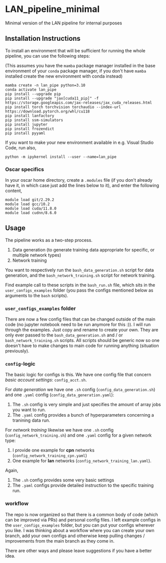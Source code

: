 # LAN_pipeline_minimal
Minimal version of the LAN pipeline for internal purposes

## Installation Instructions

To install an environment that will be sufficient for running the whole pipeline, you can use the following steps:

(This assumes you have the `mamba` package manager installed in the base environment of your `conda` package manager,
if you don't have `mamba` installed create the new environment with conda instead)

```
mamba create -n lan_pipe python=3.10
conda activate lan_pipe
pip install --upgrade pip
pip install --upgrade "jax[cuda11_pip]" -f https://storage.googleapis.com/jax-releases/jax_cuda_releases.html
pip install torch torchvision torchaudio --index-url https://download.pytorch.org/whl/cu118
pip install lanfactory
pip install ssm-simulators
pip install jupyter
pip install frozendict
pip install pyyaml
```

If you want to make your new environment available in e.g. Visual Studio Code, run also,

```
python -m ipykernel install --user --name=lan_pipe
```

### Oscar specifics

In your oscar home directory, create a `.modules` file (if you don't already have it, in which case just add the lines below to it), and enter the following content,

```
module load git/2.29.2
module load gcc/10.2
module load cuda/11.8.0
module load cudnn/8.6.0
```

## Usage

The pipeline works as a two-step process.

1. Data generation (to generate training data appropriate for specific, or multiple network types)
2. Network training

You want to respectively run the `bash_data_generation.sh` script for data generation, and the `bash_network_training.sh` script for network training.

Find example call to these scripts in the `bash_run.sh` file, which sits in the `user_configs_examples` folder (you pass the configs mentioned below as arguments to the `bash` scripts).

### `user_configs_examples` folder

There are now a few config files that can be changed outside of the main code (no jupyter notebook need to be run anymore for this :)).
I will run through the examples. Just copy and rename to create your own. They are only ever passed to the `bash_data_generation.sh` and / or `bash_network_training.sh` scripts.
All scripts should be generic now so one doesn't have to make changes to main code for running anything (situation previously).


### `config`-logic

The basic logic for configs is this. We have one config file that concern *basic account settings*: `config_acct.sh`.

For *data generation* we have one `.sh` config (`config_data_generation.sh`) and one `.yaml` config (`config_data_generation.yaml`):

1. The `.sh` config is very simple and just specifies the amount of array jobs you want to run. 
2. The `.yaml` config provides a bunch of hyperparameters concerning a tranining data run.

For *network training* likewise we have one `.sh` config (`config_network_training.sh`) and one `.yaml` config for a given network type:

1. I provide one example for **cpn** networks (`config_network_training_cpn.yaml`) 
2. One example  for **lan** networks (`config_network_training_lan.yaml`).

Again,
1.  The `.sh` config provides some very basic settings
3.  The `.yaml` configs provide detailed instruction to the specific training run.

### workflow

The repo is now organized so that there is a common body of code (which can be improved via PRs) and personal config files.
I left example configs in the `user_configs_examples` folder, but you can put your configs wherever you like. I was thinking about a workflow where you can create your own branch, add 
your own configs and otherwise keep pulling changes / improvements from the main branch as they come in.

There are other ways and please leave suggestions if you have a better idea.